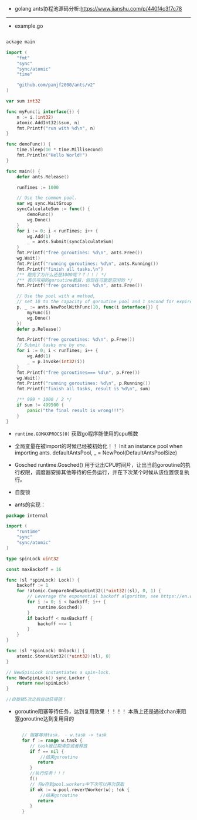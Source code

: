 
+ golang ants协程池源码分析:<https://www.jianshu.com/p/440f4c3f7c78>

---


+ example.go

```go

ackage main

import (
	"fmt"
	"sync"
	"sync/atomic"
	"time"

	"github.com/panjf2000/ants/v2"
)

var sum int32

func myFunc(i interface{}) {
	n := i.(int32)
	atomic.AddInt32(&sum, n)
	fmt.Printf("run with %d\n", n)
}

func demoFunc() {
	time.Sleep(10 * time.Millisecond)
	fmt.Println("Hello World!")
}

func main() {
	defer ants.Release()

	runTimes := 1000

	// Use the common pool.
	var wg sync.WaitGroup
	syncCalculateSum := func() {
		demoFunc()
		wg.Done()
	}
	for i := 0; i < runTimes; i++ {
		wg.Add(1)
		_ = ants.Submit(syncCalculateSum)
	}
	fmt.Printf("free goroutines: %d\n", ants.Free())
	wg.Wait()
	fmt.Printf("running goroutines: %d\n", ants.Running())
	fmt.Printf("finish all tasks.\n")
	/** 跑完了为什么还是1000呢？？！！！ */
	/** 表示可用的goroutine数目，但现在可能是空闲的 */
	fmt.Printf("free goroutines: %d\n", ants.Free())

	// Use the pool with a method,
	// set 10 to the capacity of goroutine pool and 1 second for expired duration.
	p, _ := ants.NewPoolWithFunc(10, func(i interface{}) {
		myFunc(i)
		wg.Done()
	})
	defer p.Release()

	fmt.Printf("free goroutines: %d\n", p.Free())
	// Submit tasks one by one.
	for i := 0; i < runTimes; i++ {
		wg.Add(1)
		_ = p.Invoke(int32(i))
	}
	fmt.Printf("free goroutines=== %d\n", p.Free())
	wg.Wait()
	fmt.Printf("running goroutines: %d\n", p.Running())
	fmt.Printf("finish all tasks, result is %d\n", sum)

	/** 999 * 1000 / 2 */
	if sum != 499500 {
		panic("the final result is wrong!!!")
	}
}

```

+ `runtime.GOMAXPROCS(0)` 获取go程序能使用的cpu核数

+ 全局变量在被import的时候已经被初始化！！
Init an instance pool when importing ants.
	defaultAntsPool, _ = NewPool(DefaultAntsPoolSize)

+ Gosched
runtime.Gosched() 用于让出CPU时间片，让出当前goroutine的执行权限，调度器安排其他等待的任务运行，并在下次某个时候从该位置恢复执行。

+ 自旋锁

+ ants的实现：

```go
package internal

import (
	"runtime"
	"sync"
	"sync/atomic"
)

type spinLock uint32

const maxBackoff = 16

func (sl *spinLock) Lock() {
	backoff := 1
	for !atomic.CompareAndSwapUint32((*uint32)(sl), 0, 1) {
		// Leverage the exponential backoff algorithm, see https://en.wikipedia.org/wiki/Exponential_backoff.
		for i := 0; i < backoff; i++ {
			runtime.Gosched()
		}
		if backoff < maxBackoff {
			backoff <<= 1
		}
	}
}

func (sl *spinLock) Unlock() {
	atomic.StoreUint32((*uint32)(sl), 0)
}

// NewSpinLock instantiates a spin-lock.
func NewSpinLock() sync.Locker {
	return new(spinLock)
}

//自旋锁5次之后自动获得锁！
```    

+ goroutine阻塞等待任务，达到复用效果 ！！！！
本质上还是通过chan来阻塞goroutine达到复用目的

```go

      // 阻塞等待task， - w.task -> task 
      for f := range w.task {
         // task被过期清空或者释放
         if f == nil {
			 //结束goroutine
            return
         }
		 //执行任务！！！
         f()
         // 将w存到pool.workers中下次可以再次获取
         if ok := w.pool.revertWorker(w); !ok {
			 //结束goroutine
            return
         }
      }
```